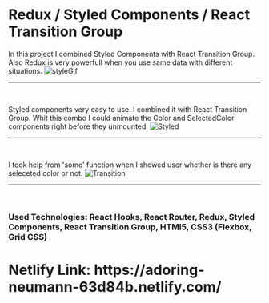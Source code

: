 <h1>Redux / Styled Components / React Transition Group</h1>

In this project I combined Styled Components with React Transition Group. Also Redux is very powerfull when you use same data with different situations.
![styleGif](https://user-images.githubusercontent.com/57728302/73719775-617d8c00-46ee-11ea-9718-07e10b05ed50.gif)

<hr/> 
<br/>

Styled components very easy to use. I combined it with React Transition Group. Whit this combo I could animate the Color and SelectedColor components right before they unmounted.
![Styled](https://user-images.githubusercontent.com/57728302/73719608-f2079c80-46ed-11ea-8cd5-ca6f6cbb8111.JPG)

<hr/> 
<br/>

I took help from 'some' function when I showed user whether is there any seleceted color or not.
![Transition](https://user-images.githubusercontent.com/57728302/73720283-93432280-46ef-11ea-8953-85066268b4bd.JPG)


<hr/> 
<br/>

<h3>Used Technologies: React Hooks, React Router, Redux, Styled Components, React Transition Group, HTMl5, CSS3 (Flexbox, Grid CSS) </h3>
<h1>Netlify Link: https://adoring-neumann-63d84b.netlify.com/</h1>

